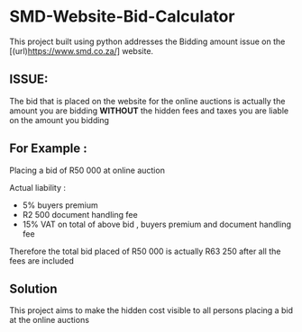 # SMD-Website-Bid-Calculator
This project built using python addresses the Bidding amount issue on the [(url)https://www.smd.co.za/] website. 

## **ISSUE:**

The bid that is placed on the website for the online auctions is actually the amount you are bidding **WITHOUT** the hidden fees and taxes
you are liable on the amount you bidding 

 ## **For Example :**

Placing a bid of R50 000 at online auction

Actual liability :

- 5% buyers premium
- R2 500 document handling fee
- 15% VAT on total of above bid , buyers premium and document handling fee

Therefore the total bid placed of R50 000 is actually R63 250 after all the fees are included

## **Solution**

This project aims to make the hidden cost visible to all persons placing a bid at the online auctions



